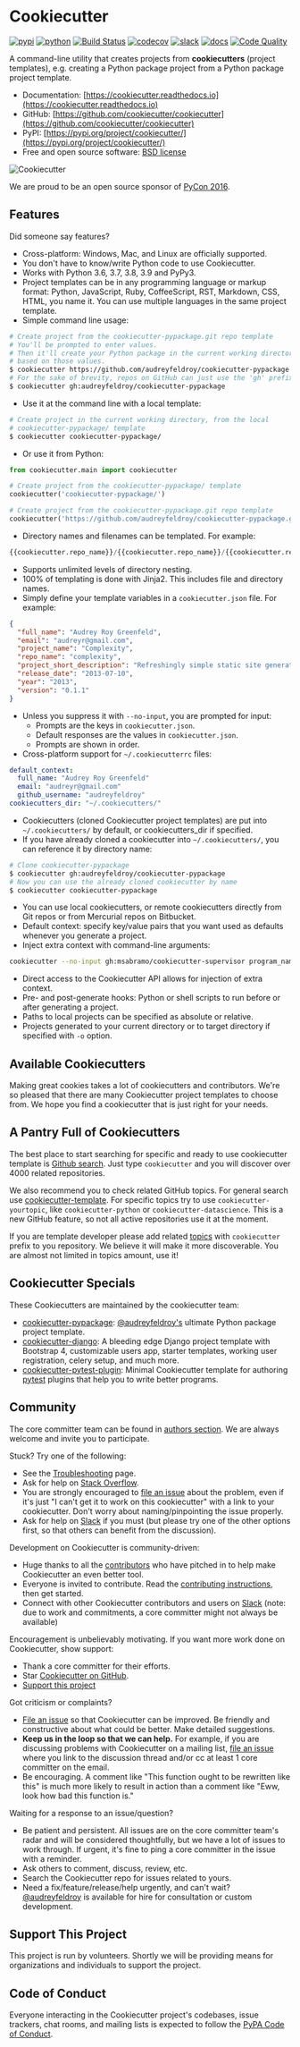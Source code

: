 # Cookiecutter

[![pypi](https://img.shields.io/pypi/v/cookiecutter.svg)](https://pypi.org/project/cookiecutter/)
[![python](https://img.shields.io/pypi/pyversions/cookiecutter.svg)](https://pypi.org/project/cookiecutter/)
[![Build Status](https://github.com/cookiecutter/cookiecutter/actions/workflows/main.yml/badge.svg?branch=master)](https://github.com/cookiecutter/cookiecutter/actions)
[![codecov](https://codecov.io/gh/cookiecutter/cookiecutter/branch/master/graphs/badge.svg?branch=master)](https://codecov.io/github/cookiecutter/cookiecutter?branch=master)
[![slack](https://img.shields.io/badge/cookiecutter-Join%20on%20Slack-green?style=flat&logo=slack)](https://join.slack.com/t/cookie-cutter/shared_invite/enQtNzI0Mzg5NjE5Nzk5LTRlYWI2YTZhYmQ4YmU1Y2Q2NmE1ZjkwOGM0NDQyNTIwY2M4ZTgyNDVkNjMxMDdhZGI5ZGE5YmJjM2M3ODJlY2U)
[![docs](https://readthedocs.org/projects/cookiecutter/badge/?version=latest)](https://readthedocs.org/projects/cookiecutter/?badge=latest)
[![Code Quality](https://img.shields.io/scrutinizer/g/cookiecutter/cookiecutter.svg)](https://scrutinizer-ci.com/g/cookiecutter/cookiecutter/?branch=master)

A command-line utility that creates projects from **cookiecutters** (project
templates), e.g. creating a Python package project from a Python package project
template.

- Documentation: [https://cookiecutter.readthedocs.io](https://cookiecutter.readthedocs.io)
- GitHub: [https://github.com/cookiecutter/cookiecutter](https://github.com/cookiecutter/cookiecutter)
- PyPI: [https://pypi.org/project/cookiecutter/](https://pypi.org/project/cookiecutter/)
- Free and open source software: [BSD license](https://github.com/cookiecutter/cookiecutter/blob/master/LICENSE)

![Cookiecutter](https://raw.githubusercontent.com/cookiecutter/cookiecutter/3ac078356adf5a1a72042dfe72ebfa4a9cd5ef38/logo/cookiecutter_medium.png)

We are proud to be an open source sponsor of
[PyCon 2016](https://us.pycon.org/2016/sponsors/).

## Features

Did someone say features?

- Cross-platform: Windows, Mac, and Linux are officially supported.
- You don't have to know/write Python code to use Cookiecutter.
- Works with Python 3.6, 3.7, 3.8, 3.9 and PyPy3.
- Project templates can be in any programming language or markup format:
  Python, JavaScript, Ruby, CoffeeScript, RST, Markdown, CSS, HTML, you name it.
  You can use multiple languages in the same project template.
- Simple command line usage:

```bash
# Create project from the cookiecutter-pypackage.git repo template
# You'll be prompted to enter values.
# Then it'll create your Python package in the current working directory,
# based on those values.
$ cookiecutter https://github.com/audreyfeldroy/cookiecutter-pypackage
# For the sake of brevity, repos on GitHub can just use the 'gh' prefix
$ cookiecutter gh:audreyfeldroy/cookiecutter-pypackage
```

- Use it at the command line with a local template:

```bash
# Create project in the current working directory, from the local
# cookiecutter-pypackage/ template
$ cookiecutter cookiecutter-pypackage/
```

- Or use it from Python:

```py
from cookiecutter.main import cookiecutter

# Create project from the cookiecutter-pypackage/ template
cookiecutter('cookiecutter-pypackage/')

# Create project from the cookiecutter-pypackage.git repo template
cookiecutter('https://github.com/audreyfeldroy/cookiecutter-pypackage.git')
```

- Directory names and filenames can be templated. For example:

```py
{{cookiecutter.repo_name}}/{{cookiecutter.repo_name}}/{{cookiecutter.repo_name}}.py
```

- Supports unlimited levels of directory nesting.
- 100% of templating is done with Jinja2. This includes file and directory names.
- Simply define your template variables in a `cookiecutter.json` file. For example:

```json
{
  "full_name": "Audrey Roy Greenfeld",
  "email": "audreyr@gmail.com",
  "project_name": "Complexity",
  "repo_name": "complexity",
  "project_short_description": "Refreshingly simple static site generator.",
  "release_date": "2013-07-10",
  "year": "2013",
  "version": "0.1.1"
}
```

- Unless you suppress it with `--no-input`, you are prompted for input:
  - Prompts are the keys in `cookiecutter.json`.
  - Default responses are the values in `cookiecutter.json`.
  - Prompts are shown in order.
- Cross-platform support for `~/.cookiecutterrc` files:

```yaml
default_context:
  full_name: "Audrey Roy Greenfeld"
  email: "audreyr@gmail.com"
  github_username: "audreyfeldroy"
cookiecutters_dir: "~/.cookiecutters/"
```

- Cookiecutters (cloned Cookiecutter project templates) are put into
  `~/.cookiecutters/` by default, or cookiecutters_dir if specified.
- If you have already cloned a cookiecutter into `~/.cookiecutters/`,
  you can reference it by directory name:

```bash
# Clone cookiecutter-pypackage
$ cookiecutter gh:audreyfeldroy/cookiecutter-pypackage
# Now you can use the already cloned cookiecutter by name
$ cookiecutter cookiecutter-pypackage
```

- You can use local cookiecutters, or remote cookiecutters directly from Git
  repos or from Mercurial repos on Bitbucket.
- Default context: specify key/value pairs that you want used as defaults
  whenever you generate a project.
- Inject extra context with command-line arguments:

```bash
cookiecutter --no-input gh:msabramo/cookiecutter-supervisor program_name=foobar startsecs=10
```

- Direct access to the Cookiecutter API allows for injection of extra context.
- Pre- and post-generate hooks: Python or shell scripts to run before or after
  generating a project.
- Paths to local projects can be specified as absolute or relative.
- Projects generated to your current directory or to target directory if
  specified with `-o` option.

## Available Cookiecutters

Making great cookies takes a lot of cookiecutters and contributors. We're so
pleased that there are many Cookiecutter project templates to choose from. We
hope you find a cookiecutter that is just right for your needs.

## A Pantry Full of Cookiecutters

The best place to start searching for specific and ready to use cookiecutter
template is [Github search](https://github.com/search?q=cookiecutter&type=Repositories).
Just type `cookiecutter` and you will discover over 4000 related repositories.

We also recommend you to check related GitHub topics. For general search use
[cookiecutter-template](https://github.com/topics/cookiecutter-template).
For specific topics try to use `cookiecutter-yourtopic`, like
`cookiecutter-python` or `cookiecutter-datascience`. This is a new GitHub feature,
so not all active repositories use it at the moment.

If you are template developer please add related
[topics](https://help.github.com/en/github/administering-a-repository/classifying-your-repository-with-topics)
with `cookiecutter` prefix to you repository. We believe it will make it more
discoverable. You are almost not limited in topics amount, use it!

## Cookiecutter Specials

These Cookiecutters are maintained by the cookiecutter team:

- [cookiecutter-pypackage](https://github.com/audreyfeldroy/cookiecutter-pypackage):
  [@audreyfeldroy's](https://github.com/audreyfeldroy) ultimate Python package project template.
- [cookiecutter-django](https://github.com/pydanny/cookiecutter-django):
  A bleeding edge Django project template with Bootstrap 4, customizable users app,
  starter templates, working user registration, celery setup, and much more.
- [cookiecutter-pytest-plugin](https://github.com/pytest-dev/cookiecutter-pytest-plugin):
  Minimal Cookiecutter template for authoring [pytest](https://docs.pytest.org/)
  plugins that help you to write better programs.

## Community

The core committer team can be found in [authors section](AUTHORS.md).
We are always welcome and invite you to participate.

Stuck? Try one of the following:

- See the [Troubleshooting](https://cookiecutter.readthedocs.io/en/latest/troubleshooting.html) page.
- Ask for help on [Stack Overflow](https://stackoverflow.com/questions/tagged/cookiecutter).
- You are strongly encouraged to
  [file an issue](https://github.com/cookiecutter/cookiecutter/issues?q=is%3Aopen)
  about the problem, even if it's just "I can't get it to work on this cookiecutter"
  with a link to your cookiecutter. Don't worry about naming/pinpointing the issue
  properly.
- Ask for help on [Slack](https://join.slack.com/t/cookie-cutter/shared_invite/enQtNzI0Mzg5NjE5Nzk5LTRlYWI2YTZhYmQ4YmU1Y2Q2NmE1ZjkwOGM0NDQyNTIwY2M4ZTgyNDVkNjMxMDdhZGI5ZGE5YmJjM2M3ODJlY2U)
  if you must (but please try one of the other options first, so that others
  can benefit from the discussion).

Development on Cookiecutter is community-driven:

- Huge thanks to all the [contributors](AUTHORS.md) who have pitched in to help
  make Cookiecutter an even better tool.
- Everyone is invited to contribute. Read the
  [contributing instructions](CONTRIBUTING.md), then get started.
- Connect with other Cookiecutter contributors and users on
  [Slack](https://join.slack.com/t/cookie-cutter/shared_invite/enQtNzI0Mzg5NjE5Nzk5LTRlYWI2YTZhYmQ4YmU1Y2Q2NmE1ZjkwOGM0NDQyNTIwY2M4ZTgyNDVkNjMxMDdhZGI5ZGE5YmJjM2M3ODJlY2U)
  (note: due to work and commitments, a core committer might not always be available)

Encouragement is unbelievably motivating. If you want more work done on
Cookiecutter, show support:

- Thank a core committer for their efforts.
- Star [Cookiecutter on GitHub](https://github.com/cookiecutter/cookiecutter).
- [Support this project](#support-this-project)

Got criticism or complaints?

- [File an issue](https://github.com/cookiecutter/cookiecutter/issues?q=is%3Aopen)
  so that Cookiecutter can be improved. Be friendly and constructive about what
  could be better. Make detailed suggestions.
- **Keep us in the loop so that we can help.** For example, if you are
  discussing problems with Cookiecutter on a mailing list,
  [file an issue](https://github.com/cookiecutter/cookiecutter/issues?q=is%3Aopen)
  where you link to the discussion thread and/or cc at least 1 core committer on the email.
- Be encouraging. A comment like "This function ought to be rewritten like this"
  is much more likely to result in action than a comment like "Eww, look how bad
  this function is."

Waiting for a response to an issue/question?

- Be patient and persistent. All issues are on the core committer team's radar
  and will be considered thoughtfully, but we have a lot of issues to work through.
  If urgent, it's fine to ping a core committer in the issue with a reminder.
- Ask others to comment, discuss, review, etc.
- Search the Cookiecutter repo for issues related to yours.
- Need a fix/feature/release/help urgently, and can't wait?
  [@audreyfeldroy](https://github.com/audreyfeldroy) is available for hire for consultation
  or custom development.

## Support This Project

This project is run by volunteers. Shortly we will be providing means for
organizations and individuals to support the project.

## Code of Conduct

Everyone interacting in the Cookiecutter project's codebases, issue trackers,
chat rooms, and mailing lists is expected to follow the
[PyPA Code of Conduct](https://www.pypa.io/en/latest/code-of-conduct/).
